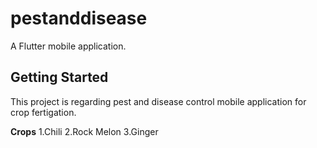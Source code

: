 # pestanddisease

A  Flutter mobile application.

## Getting Started
This project is regarding pest and disease control mobile application for crop fertigation.


**Crops**
1.Chili
2.Rock Melon
3.Ginger

